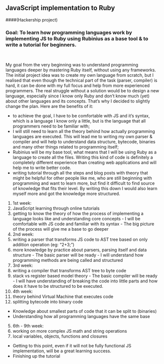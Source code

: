 ## JavaScript implementation to Ruby
####(Hackership project)

### Goal: To learn how programming languages work by implementing JS to Ruby using Rubinius as a base tool & to write a tutorial for beginners.
<br>

My goal from the very beginning was to understand programming languages deeper by mastering Ruby itself, without using any frameworks. The initial project idea was to create my own language from scratch, but I realised that even though the technical part of the task (parser, compiler) is hard, it can be done with my full focus and help from more experienced programmers. The real struggle without a solution would be to design a new language, especially since I know only Ruby and don’t know much (yet) about other languages and its concepts. That’s why I decided to slightly change the plan. Here are the benefits of it:

-  to achieve the goal, I have to be comfortable with JS and it’s syntax, which is a language I know only a little, but is the language that all programmers need to be familiar with;
-  I will still need to learn all the theory behind how actually programming languages are executed. This will lead me to writing my own parser & compiler and will help to understand data structure, bytecode, binaries and many other things related to programming itself;
-  Rubinius will be my base tool, what means that I will be using Ruby as a language to create all the files. Writing this kind of code is definitely a completely different experience than creating web applications and will help me to write better code.
-  writing tutorial through all the steps and blog posts with theory that might be helpful for other people like me, who are still beginning with programming and want to learn more, but find it difficult to find source of knowledge that fits their level. By writing this down I would also learn myself more and got the knowledge more structured.

1. 1st week:
  1. JavaScript learning through online tutorials
  2. getting to know the theory of how the process of implementing a language looks like
  and understanding core concepts
    - I will be comfortable with JS code and familiar with its syntax
    - The big picture of the process will give me a base to go deeper
2. 2nd week:
  1. writing a parser that transforms JS code to AST tree based on only addition operation
  (eg: “2+3;”)
  2. more knowledge by practice about parsers, parsing itself and data structure
    - The basic parser will be ready
    - I will understand how programming methods are being called and structured
3. 3rd week:
  1. writing a compiler that transforms AST tree to byte code
  1. stack vs register based model theory
    - The basic compiler will be ready
    -  I will have understanding of breaking the code into little parts and how does it have to be structured to be executed.
4. 4th week:
  1. theory behind Virtual Machine that executes code
  2. splitting bytecode into binary code
  - Knowledge about smallest parts of code that it can be split to (binaries)
  - Understanding how all programming   languages have the same base
5. 6th - 9th week:
  1. working on more complex JS math and string operations
  2. local variables, objects, functions and closures
  -  Getting to this point, even if it will not be fully functional JS implementation, will be a great learning success.
  - Finishing up the tutorial
